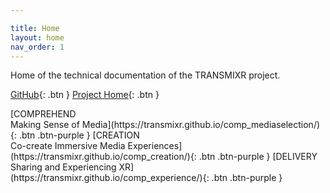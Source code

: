 ```yaml
---

title: Home
layout: home
nav_order: 1
---
```

Home of the technical documentation of the TRANSMIXR project.

[GitHub](https://github.com/Transmixr){: .btn }
[Project Home](https://transmixr.eu/){: .btn }

<span class="fs-8">
[COMPREHEND<br/>Making Sense of Media](https://transmixr.github.io/comp_mediaselection/){: .btn .btn-purple }
[CREATION<br/>Co-create Immersive Media Experiences](https://transmixr.github.io/comp_creation/){: .btn .btn-purple }
[DELIVERY<br/>Sharing and Experiencing XR](https://transmixr.github.io/comp_experience/){: .btn .btn-purple }
</span>
